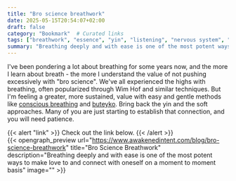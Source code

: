 ```yaml
---
title: "Bro science breathwork"
date: 2025-05-15T20:54:07+02:00
draft: false
category: "Bookmark"  # Curated links
tags: ["breathwork", "essence", "yin", "listening", "nervous system", "trauma", "breathing"]
summary: "Breathing deeply and with ease is one of the most potent ways to make love to and connect with oneself on a moment to moment basis"  # Short description, the same as 'description' in the OpenGraph preview
---
```

I've been pondering a lot about breathing for some years now, and the more I learn about breath - the more I understand the value of not pushing excessively with "bro science". We've all experienced the highs with breathing, often popularized through Wim Hof and similar techniques. But I'm feeling a greater, more sustained, value with easy and gentle methods like [conscious breathing](https://www.consciousbreathing.com/) and [buteyko](https://en.wikipedia.org/wiki/Buteyko_method). Bring back the yin and the soft approaches. Many of you are just starting to establish that connection, and you will need patience.

{{< alert "link" >}}
Check out the link below.
{{< /alert >}}
<br>
{{< opengraph_preview url="https://www.awakenedintent.com/blog/bro-science-breathwork" title="Bro Science Breathwork" description="Breathing deeply and with ease is one of the most potent ways to make love to and connect with oneself on a moment to moment basis" image="" >}}